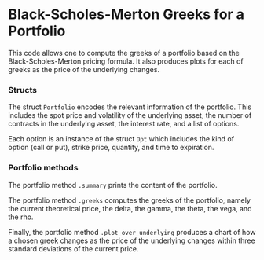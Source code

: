 # Black-Scholes-Merton Greeks for a Portfolio

This code allows one to compute the greeks of a portfolio based on the Black-Scholes-Merton pricing formula. It also produces plots for each of greeks as the price of the underlying changes. 

### Structs

The struct ```Portfolio``` encodes the relevant information of the portfolio. This includes the spot price and volatility of the underlying asset, the number of contracts in the underlying asset, the interest rate, and a list of options. 

Each option is an instance of the struct ```Opt``` which includes the kind of option (call or put), strike price, quantity, and time to expiration. 

### Portfolio methods

The portfolio method ```.summary``` prints the content of the portfolio. 

The portfolio method ```.greeks``` computes the greeks of the portfolio, namely the current theoretical price, the delta, the gamma, the theta, the vega, and the rho. 

Finally, the portfolio method ```.plot_over_underlying``` produces a chart of how a chosen greek changes as the price of the underlying changes within three standard deviations of the current price. 

